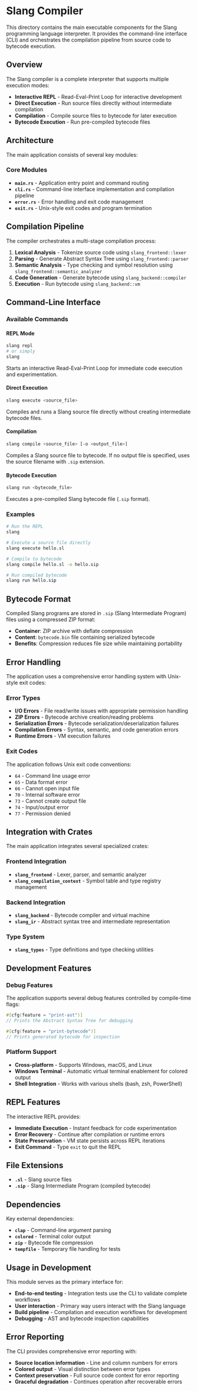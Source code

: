 # Slang Compiler

This directory contains the main executable components for the Slang programming language interpreter. It provides the command-line interface (CLI) and orchestrates the compilation pipeline from source code to bytecode execution.

## Overview

The Slang compiler is a complete interpreter that supports multiple execution modes:

- **Interactive REPL** - Read-Eval-Print Loop for interactive development
- **Direct Execution** - Run source files directly without intermediate compilation
- **Compilation** - Compile source files to bytecode for later execution
- **Bytecode Execution** - Run pre-compiled bytecode files

## Architecture

The main application consists of several key modules:

### Core Modules

- **`main.rs`** - Application entry point and command routing
- **`cli.rs`** - Command-line interface implementation and compilation pipeline
- **`error.rs`** - Error handling and exit code management  
- **`exit.rs`** - Unix-style exit codes and program termination

## Compilation Pipeline

The compiler orchestrates a multi-stage compilation process:

1. **Lexical Analysis** - Tokenize source code using `slang_frontend::lexer`
2. **Parsing** - Generate Abstract Syntax Tree using `slang_frontend::parser`
3. **Semantic Analysis** - Type checking and symbol resolution using `slang_frontend::semantic_analyzer`
4. **Code Generation** - Generate bytecode using `slang_backend::compiler`
5. **Execution** - Run bytecode using `slang_backend::vm`

## Command-Line Interface

### Available Commands

#### REPL Mode

```bash
slang repl
# or simply
slang
```

Starts an interactive Read-Eval-Print Loop for immediate code execution and experimentation.

#### Direct Execution

```bash
slang execute <source_file>
```

Compiles and runs a Slang source file directly without creating intermediate bytecode files.

#### Compilation

```bash
slang compile <source_file> [-o <output_file>]
```

Compiles a Slang source file to bytecode. If no output file is specified, uses the source filename with `.sip` extension.

#### Bytecode Execution

```bash
slang run <bytecode_file>
```

Executes a pre-compiled Slang bytecode file (`.sip` format).

### Examples

```bash
# Run the REPL
slang

# Execute a source file directly
slang execute hello.sl

# Compile to bytecode
slang compile hello.sl -o hello.sip

# Run compiled bytecode
slang run hello.sip
```

## Bytecode Format

Compiled Slang programs are stored in `.sip` (Slang Intermediate Program) files using a compressed ZIP format:

- **Container**: ZIP archive with deflate compression
- **Content**: `bytecode.bin` file containing serialized bytecode
- **Benefits**: Compression reduces file size while maintaining portability

## Error Handling

The application uses a comprehensive error handling system with Unix-style exit codes:

### Error Types

- **I/O Errors** - File read/write issues with appropriate permission handling
- **ZIP Errors** - Bytecode archive creation/reading problems
- **Serialization Errors** - Bytecode serialization/deserialization failures
- **Compilation Errors** - Syntax, semantic, and code generation errors
- **Runtime Errors** - VM execution failures

### Exit Codes

The application follows Unix exit code conventions:

- `64` - Command line usage error
- `65` - Data format error
- `66` - Cannot open input file
- `70` - Internal software error
- `73` - Cannot create output file
- `74` - Input/output error
- `77` - Permission denied

## Integration with Crates

The main application integrates several specialized crates:

### Frontend Integration

- **`slang_frontend`** - Lexer, parser, and semantic analyzer
- **`slang_compilation_context`** - Symbol table and type registry management

### Backend Integration  

- **`slang_backend`** - Bytecode compiler and virtual machine
- **`slang_ir`** - Abstract syntax tree and intermediate representation

### Type System

- **`slang_types`** - Type definitions and type checking utilities

## Development Features

### Debug Features

The application supports several debug features controlled by compile-time flags:

```rust
#[cfg(feature = "print-ast")]
// Prints the Abstract Syntax Tree for debugging

#[cfg(feature = "print-bytecode")]  
// Prints generated bytecode for inspection
```

### Platform Support

- **Cross-platform** - Supports Windows, macOS, and Linux
- **Windows Terminal** - Automatic virtual terminal enablement for colored output
- **Shell Integration** - Works with various shells (bash, zsh, PowerShell)

## REPL Features

The interactive REPL provides:

- **Immediate Execution** - Instant feedback for code experimentation
- **Error Recovery** - Continue after compilation or runtime errors
- **State Preservation** - VM state persists across REPL iterations
- **Exit Command** - Type `exit` to quit the REPL

## File Extensions

- **`.sl`** - Slang source files
- **`.sip`** - Slang Intermediate Program (compiled bytecode)

## Dependencies

Key external dependencies:

- **`clap`** - Command-line argument parsing
- **`colored`** - Terminal color output
- **`zip`** - Bytecode file compression
- **`tempfile`** - Temporary file handling for tests

## Usage in Development

This module serves as the primary interface for:

- **End-to-end testing** - Integration tests use the CLI to validate complete workflows
- **User interaction** - Primary way users interact with the Slang language
- **Build pipeline** - Compilation and execution workflows for development
- **Debugging** - AST and bytecode inspection capabilities

## Error Reporting

The CLI provides comprehensive error reporting with:

- **Source location information** - Line and column numbers for errors
- **Colored output** - Visual distinction between error types
- **Context preservation** - Full source code context for error reporting
- **Graceful degradation** - Continues operation after recoverable errors 
